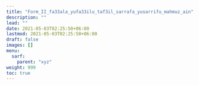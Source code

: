```yaml
---
title: "Form_II_fa33ala_yufa33ilu_taf3il_sarrafa_yusarrifu_mahmuz_ain"
description: ""
lead: ""
date: 2021-05-03T02:25:50+06:00
lastmod: 2021-05-03T02:25:50+06:00
draft: false
images: []
menu: 
  sarf:
    parent: "xyz"
weight: 999
toc: true
---
```



